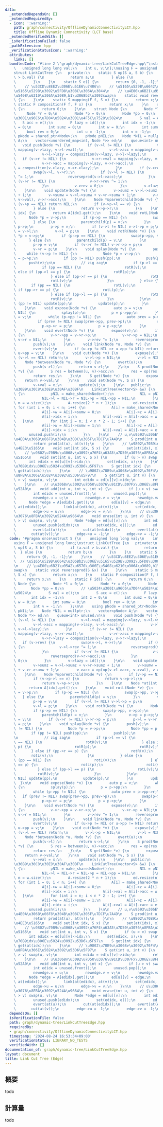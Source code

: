 ```yaml
---
data:
  _extendedDependsOn: []
  _extendedRequiredBy:
  - icon: ':warning:'
    path: graph/connectivity/OfflineDynamicConnectivityLCT.hpp
    title: Offline Dynamic Connectivity (LCT base)
  _extendedVerifiedWith: []
  _isVerificationFailed: false
  _pathExtension: hpp
  _verificationStatusIcon: ':warning:'
  attributes:
    links: []
  bundledCode: "#line 2 \"graph/dynamic-tree/LinkCutTreeEdge.hpp\"\nstruct S {\n \
    \   unsigned long long val;\n    int u, v;\n};\nusing F = unsigned long long;\n\
    struct LinkCutTree {\n   private:\n    static S op(S a, S b) {\n        if (a.val\
    \ > b.val) {\n            return a;\n        } else {\n            return b;\n\
    \        }\n    }\n    static S e() {\n        return {0, -1, -1};\n    }\n\n\
    \    // \u53CD\u8EE2\u306E\u51E6\u7406\n    // \u5165\u529B\u6642\u306Bb2\u306E\
    \u5165\u529B\u3092\u5FD8\u308C\u306A\u3044\n    // \u4E00\u6B21\u95A2\u6570\u306E\
    \u5408\u6210\u306A\u3089,b1\u3068b2\u3092swap\n    static void reverseprod(S &x)\
    \ {\n    }\n\n    static S mapping(F f, S x) {\n        return x;\n    }\n   \
    \ static F composition(F f, F x) {\n        return x;\n    }\n    static F id()\
    \ {\n        return 0;\n    }\n\n    struct Node {\n        Node *l = 0;\n   \
    \     Node *r = 0;\n        Node *p = 0;\n        Node *pp = 0;\n        // \u5024\
    \u3001\u96C6\u7D04\u5024\u3001\u4F5C\u7528\u5024\n        S val = e();\n     \
    \   S acc = e();\n        F lazy = id();\n        int idx = -1;\n        int z\
    \ = 0;\n        int sumz = 0;\n        int w = 0;\n        int sumw = 0;\n   \
    \     bool rev = 0;\n        int u = -1;\n        int v = -1;\n    };\n\n    using\
    \ pNode = shared_ptr<Node>;\n    pNode pNIL;\n    Node *NIL = nullptr;\n    vector<pNode>\
    \ A;\n    vector<unordered_map<int, Node *>> ed;\n    queue<int> unused;\n\n \
    \   void push(Node *v) {\n        if (v->l != NIL) {\n            v->l->val =\
    \ mapping(v->lazy, v->l->val);\n            v->l->acc = mapping(v->lazy, v->l->acc);\n\
    \            v->l->lazy = composition(v->lazy, v->l->lazy);\n        }\n     \
    \   if (v->r != NIL) {\n            v->r->val = mapping(v->lazy, v->r->val);\n\
    \            v->r->acc = mapping(v->lazy, v->r->acc);\n            v->r->lazy\
    \ = composition(v->lazy, v->r->lazy);\n        }\n        if (v->rev) {\n    \
    \        swap(v->l, v->r);\n            if (v->l != NIL) {\n                v->l->rev\
    \ ^= 1;\n                reverseprod(v->l->acc);\n            }\n            if\
    \ (v->r != NIL) {\n                v->r->rev ^= 1;\n                reverseprod(v->r->acc);\n\
    \            }\n            v->rev = 0;\n        }\n        v->lazy = id();\n\
    \    }\n\n    void update(Node *v) {\n        v->sumz = v->l->sumz + v->r->sumz\
    \ + 1;\n        v->sumw = v->l->sumw + v->r->sumw + 1;\n        v->acc = op(op(v->l->acc,\
    \ v->val), v->r->acc);\n    }\n\n    Node *&parentchild(Node *v) {\n        if\
    \ (v->p == NIL) return NIL;\n        if (v->p->l == v) {\n            return v->p->l;\n\
    \        } else {\n            return v->p->r;\n        }\n    }\n\n    Node *at(int\
    \ idx) {\n        return A[idx].get();\n    }\n\n    void rotL(Node *v) {\n  \
    \      Node *p = v->p;\n        if (p->p == NIL) {\n            swap(p->pp, v->pp);\n\
    \        } else {\n            parentchild(p) = v;\n        }\n        v->p =\
    \ p->p;\n        p->p = v;\n        if (v->l != NIL) v->l->p = p;\n        p->r\
    \ = v->l;\n        v->l = p;\n    }\n\n    void rotR(Node *v) {\n        Node\
    \ *p = v->p;\n        if (p->p == NIL) {\n            swap(p->pp, v->pp);\n  \
    \      } else {\n            parentchild(p) = v;\n        }\n        v->p = p->p;\n\
    \        p->p = v;\n        if (v->r != NIL) v->r->p = p;\n        p->l = v->r;\n\
    \        v->r = p;\n    }\n\n    void splay(Node *v) {\n        push(v);\n   \
    \     while (v->p != NIL) {\n            Node *p = v->p;\n            Node *pp\
    \ = p->p;\n            if (pp != NIL) push(pp);\n            push(p);\n      \
    \      push(v);\n\n            // zig zag\n            if (p->l == v) {\n    \
    \            if (pp == NIL) {\n                    rotR(v);\n                }\
    \ else if (pp->l == p) {\n                    rotR(p);\n                    rotR(v);\n\
    \                } else if (pp->r == p) {\n                    rotR(v);\n    \
    \                rotL(v);\n                }\n            } else {\n         \
    \       if (pp == NIL) {\n                    rotL(v);\n                } else\
    \ if (pp->r == p) {\n                    rotL(p);\n                    rotL(v);\n\
    \                } else if (pp->l == p) {\n                    rotL(v);\n    \
    \                rotR(v);\n                }\n            }\n\n            if\
    \ (pp != NIL) update(pp);\n            update(p);\n        }\n        update(v);\n\
    \    }\n\n    void expose(Node *v) {\n        auto p = v;\n        while (p !=\
    \ NIL) {\n            splay(p);\n            p = p->pp;\n        }\n        p\
    \ = v;\n        while (p->pp != NIL) {\n            auto prev = p->pp->r;\n  \
    \          if (prev != NIL) swap(prev->pp, prev->p);\n            swap(p->p, p->pp);\n\
    \            p->p->r = p;\n            p = p->p;\n        }\n        splay(v);\n\
    \    }\n\n    void evert(Node *v) {\n        expose(v);\n        if (v->r != NIL)\
    \ {\n            v->r->pp = v->r->p;\n            v->r->p = NIL;\n           \
    \ v->r = NIL;\n        }\n        v->rev ^= 1;\n        reverseprod(v->acc);\n\
    \        push(v);\n    }\n\n    void link(Node *u, Node *v) {\n        evert(u);\n\
    \        evert(v);\n        if (u->p != NIL or u->pp != NIL) return;\n       \
    \ u->pp = v;\n    }\n\n    void cut(Node *v) {\n        expose(v);\n        if\
    \ (v->l == NIL) return;\n        v->l->p = NIL;\n        v->l = NIL;\n    }\n\n\
    \    Node *between(Node *u, Node *v) {\n        evert(u);\n        expose(v);\n\
    \        push(v->l);\n        return v->l;\n    }\n\n    S prod(Node *u, Node\
    \ *v) {\n        S res = between(u, v)->acc;\n        res = op(res, v->val);\n\
    \        return res;\n    }\n\n    S get(Node *v) {\n        expose(v);\n    \
    \    return v->val;\n    }\n\n    void set(Node *v, S x) {\n        expose(v);\n\
    \        v->val = x;\n        update(v);\n    }\n\n   public:\n    // \u30B3\u30F3\
    \u30B9\u30C8\u30E9\u30AF\u30BF\n    LinkCutTree(vector<S> &w) {\n        if (!pNIL)\
    \ {\n            pNIL = make_shared<Node>();\n            NIL = pNIL.get();\n\
    \            NIL->l = NIL->r = NIL->p = NIL->pp = NIL;\n        }\n        int\
    \ n = w.size();\n        A.resize(2 * n + 1);\n        ed.resize(n);\n       \
    \ for (int i = 0; i < n; i++) {\n            A[i] = make_shared<Node>(*NIL);\n\
    \            A[i]->w = A[i]->sumw = 0;\n            A[i]->z = A[i]->sumz = 1;\n\
    \            A[i]->idx = i;\n            A[i]->val = A[i]->acc = w[i];\n     \
    \   }\n\n        for (int i = n; i < n * 2 - 1; i++) {\n            A[i] = make_shared<Node>(*NIL);\n\
    \            A[i]->w = A[i]->sumw = 1;\n            A[i]->z = A[i]->sumz = 0;\n\
    \            A[i]->idx = i;\n            A[i]->val = A[i]->acc = e();\n      \
    \      unused.push(i);\n        }\n    }\n\n    // u,v\u9593\u306E\u30D1\u30B9\
    \u4E0A\u306B\u66F8\u304B\u308C\u305F\u7DCF\u7A4D\n    S prod(int u, int v) {\n\
    \        return prod(at(u), at(v));\n    }\n\n    // \u9802\u70B9idx\u306Bx\u3092\
    \u4EE3\u5165\n    void set(int idx, S x) {\n        set(at(idx), x);\n    }\n\n\
    \    // \u9802\u70B9u\u3068v\u3092\u76F4\u63A5\u7D50\u3076\u8FBA\u306Bx\u3092\u4EE3\
    \u5165\n    void set(int u, int v, S x) {\n        if (u > v) swap(u, v);\n  \
    \      int edidx = ed[u][v]->idx;\n        set(edidx, x);\n    }\n\n    // \u9802\
    \u70B9idx\u306E\u5024\u3092\u53D6\u5F97\n    S get(int idx) {\n        return\
    \ get(at(idx));\n    }\n\n    // \u9802\u70B9u\u3068v\u3092\u76F4\u63A5\u7D50\u3076\
    \u8FBA\u306E\u5024\u3092\u53D6\u5F97\n    S get(int u, int v) {\n        if (u\
    \ > v) swap(u, v);\n        int edidx = ed[u][v]->idx;\n        return get(edidx);\n\
    \    }\n\n    // u\u3068v\u3092\u7D50\u3076\u91CD\u307Fx\u306E\u8FBA\u3092\u8FFD\
    \u52A0\n    void add(int u, int v, int x) {\n        if (u > v) swap(u, v);\n\
    \        int edidx = unused.front();\n        unused.pop();\n        S newedge;\n\
    \        newedge.u = u;\n        newedge.v = v;\n        newedge.val = x;\n  \
    \      Node *edge = A[edidx].get();\n        ed[u][v] = edge;\n        link(at(u),\
    \ at(edidx));\n        link(at(edidx), at(v));\n        set(edidx, newedge);\n\
    \        edge->u = u;\n        edge->v = v;\n    }\n\n    // u\u3068v\u3092\u7D50\
    \u3076\u8FBA\u3092\u524A\u9664\n    void erase(int u, int v) {\n        if (u\
    \ > v) swap(u, v);\n        Node *edge = ed[u][v];\n        int edidx = edge->idx;\n\
    \        unused.push(edidx);\n        set(edidx, e());\n        ed[u].erase(v);\n\
    \        evert(at(u));\n        cut(at(edidx));\n        evert(at(edidx));\n \
    \       cut(at(v));\n        edge->u = -1;\n        edge->v = -1;\n    }\n};\n"
  code: "#pragma once\nstruct S {\n    unsigned long long val;\n    int u, v;\n};\n\
    using F = unsigned long long;\nstruct LinkCutTree {\n   private:\n    static S\
    \ op(S a, S b) {\n        if (a.val > b.val) {\n            return a;\n      \
    \  } else {\n            return b;\n        }\n    }\n    static S e() {\n   \
    \     return {0, -1, -1};\n    }\n\n    // \u53CD\u8EE2\u306E\u51E6\u7406\n  \
    \  // \u5165\u529B\u6642\u306Bb2\u306E\u5165\u529B\u3092\u5FD8\u308C\u306A\u3044\
    \n    // \u4E00\u6B21\u95A2\u6570\u306E\u5408\u6210\u306A\u3089,b1\u3068b2\u3092\
    swap\n    static void reverseprod(S &x) {\n    }\n\n    static S mapping(F f,\
    \ S x) {\n        return x;\n    }\n    static F composition(F f, F x) {\n   \
    \     return x;\n    }\n    static F id() {\n        return 0;\n    }\n\n    struct\
    \ Node {\n        Node *l = 0;\n        Node *r = 0;\n        Node *p = 0;\n \
    \       Node *pp = 0;\n        // \u5024\u3001\u96C6\u7D04\u5024\u3001\u4F5C\u7528\
    \u5024\n        S val = e();\n        S acc = e();\n        F lazy = id();\n \
    \       int idx = -1;\n        int z = 0;\n        int sumz = 0;\n        int\
    \ w = 0;\n        int sumw = 0;\n        bool rev = 0;\n        int u = -1;\n\
    \        int v = -1;\n    };\n\n    using pNode = shared_ptr<Node>;\n    pNode\
    \ pNIL;\n    Node *NIL = nullptr;\n    vector<pNode> A;\n    vector<unordered_map<int,\
    \ Node *>> ed;\n    queue<int> unused;\n\n    void push(Node *v) {\n        if\
    \ (v->l != NIL) {\n            v->l->val = mapping(v->lazy, v->l->val);\n    \
    \        v->l->acc = mapping(v->lazy, v->l->acc);\n            v->l->lazy = composition(v->lazy,\
    \ v->l->lazy);\n        }\n        if (v->r != NIL) {\n            v->r->val =\
    \ mapping(v->lazy, v->r->val);\n            v->r->acc = mapping(v->lazy, v->r->acc);\n\
    \            v->r->lazy = composition(v->lazy, v->r->lazy);\n        }\n     \
    \   if (v->rev) {\n            swap(v->l, v->r);\n            if (v->l != NIL)\
    \ {\n                v->l->rev ^= 1;\n                reverseprod(v->l->acc);\n\
    \            }\n            if (v->r != NIL) {\n                v->r->rev ^= 1;\n\
    \                reverseprod(v->r->acc);\n            }\n            v->rev =\
    \ 0;\n        }\n        v->lazy = id();\n    }\n\n    void update(Node *v) {\n\
    \        v->sumz = v->l->sumz + v->r->sumz + 1;\n        v->sumw = v->l->sumw\
    \ + v->r->sumw + 1;\n        v->acc = op(op(v->l->acc, v->val), v->r->acc);\n\
    \    }\n\n    Node *&parentchild(Node *v) {\n        if (v->p == NIL) return NIL;\n\
    \        if (v->p->l == v) {\n            return v->p->l;\n        } else {\n\
    \            return v->p->r;\n        }\n    }\n\n    Node *at(int idx) {\n  \
    \      return A[idx].get();\n    }\n\n    void rotL(Node *v) {\n        Node *p\
    \ = v->p;\n        if (p->p == NIL) {\n            swap(p->pp, v->pp);\n     \
    \   } else {\n            parentchild(p) = v;\n        }\n        v->p = p->p;\n\
    \        p->p = v;\n        if (v->l != NIL) v->l->p = p;\n        p->r = v->l;\n\
    \        v->l = p;\n    }\n\n    void rotR(Node *v) {\n        Node *p = v->p;\n\
    \        if (p->p == NIL) {\n            swap(p->pp, v->pp);\n        } else {\n\
    \            parentchild(p) = v;\n        }\n        v->p = p->p;\n        p->p\
    \ = v;\n        if (v->r != NIL) v->r->p = p;\n        p->l = v->r;\n        v->r\
    \ = p;\n    }\n\n    void splay(Node *v) {\n        push(v);\n        while (v->p\
    \ != NIL) {\n            Node *p = v->p;\n            Node *pp = p->p;\n     \
    \       if (pp != NIL) push(pp);\n            push(p);\n            push(v);\n\
    \n            // zig zag\n            if (p->l == v) {\n                if (pp\
    \ == NIL) {\n                    rotR(v);\n                } else if (pp->l ==\
    \ p) {\n                    rotR(p);\n                    rotR(v);\n         \
    \       } else if (pp->r == p) {\n                    rotR(v);\n             \
    \       rotL(v);\n                }\n            } else {\n                if\
    \ (pp == NIL) {\n                    rotL(v);\n                } else if (pp->r\
    \ == p) {\n                    rotL(p);\n                    rotL(v);\n      \
    \          } else if (pp->l == p) {\n                    rotL(v);\n          \
    \          rotR(v);\n                }\n            }\n\n            if (pp !=\
    \ NIL) update(pp);\n            update(p);\n        }\n        update(v);\n  \
    \  }\n\n    void expose(Node *v) {\n        auto p = v;\n        while (p != NIL)\
    \ {\n            splay(p);\n            p = p->pp;\n        }\n        p = v;\n\
    \        while (p->pp != NIL) {\n            auto prev = p->pp->r;\n         \
    \   if (prev != NIL) swap(prev->pp, prev->p);\n            swap(p->p, p->pp);\n\
    \            p->p->r = p;\n            p = p->p;\n        }\n        splay(v);\n\
    \    }\n\n    void evert(Node *v) {\n        expose(v);\n        if (v->r != NIL)\
    \ {\n            v->r->pp = v->r->p;\n            v->r->p = NIL;\n           \
    \ v->r = NIL;\n        }\n        v->rev ^= 1;\n        reverseprod(v->acc);\n\
    \        push(v);\n    }\n\n    void link(Node *u, Node *v) {\n        evert(u);\n\
    \        evert(v);\n        if (u->p != NIL or u->pp != NIL) return;\n       \
    \ u->pp = v;\n    }\n\n    void cut(Node *v) {\n        expose(v);\n        if\
    \ (v->l == NIL) return;\n        v->l->p = NIL;\n        v->l = NIL;\n    }\n\n\
    \    Node *between(Node *u, Node *v) {\n        evert(u);\n        expose(v);\n\
    \        push(v->l);\n        return v->l;\n    }\n\n    S prod(Node *u, Node\
    \ *v) {\n        S res = between(u, v)->acc;\n        res = op(res, v->val);\n\
    \        return res;\n    }\n\n    S get(Node *v) {\n        expose(v);\n    \
    \    return v->val;\n    }\n\n    void set(Node *v, S x) {\n        expose(v);\n\
    \        v->val = x;\n        update(v);\n    }\n\n   public:\n    // \u30B3\u30F3\
    \u30B9\u30C8\u30E9\u30AF\u30BF\n    LinkCutTree(vector<S> &w) {\n        if (!pNIL)\
    \ {\n            pNIL = make_shared<Node>();\n            NIL = pNIL.get();\n\
    \            NIL->l = NIL->r = NIL->p = NIL->pp = NIL;\n        }\n        int\
    \ n = w.size();\n        A.resize(2 * n + 1);\n        ed.resize(n);\n       \
    \ for (int i = 0; i < n; i++) {\n            A[i] = make_shared<Node>(*NIL);\n\
    \            A[i]->w = A[i]->sumw = 0;\n            A[i]->z = A[i]->sumz = 1;\n\
    \            A[i]->idx = i;\n            A[i]->val = A[i]->acc = w[i];\n     \
    \   }\n\n        for (int i = n; i < n * 2 - 1; i++) {\n            A[i] = make_shared<Node>(*NIL);\n\
    \            A[i]->w = A[i]->sumw = 1;\n            A[i]->z = A[i]->sumz = 0;\n\
    \            A[i]->idx = i;\n            A[i]->val = A[i]->acc = e();\n      \
    \      unused.push(i);\n        }\n    }\n\n    // u,v\u9593\u306E\u30D1\u30B9\
    \u4E0A\u306B\u66F8\u304B\u308C\u305F\u7DCF\u7A4D\n    S prod(int u, int v) {\n\
    \        return prod(at(u), at(v));\n    }\n\n    // \u9802\u70B9idx\u306Bx\u3092\
    \u4EE3\u5165\n    void set(int idx, S x) {\n        set(at(idx), x);\n    }\n\n\
    \    // \u9802\u70B9u\u3068v\u3092\u76F4\u63A5\u7D50\u3076\u8FBA\u306Bx\u3092\u4EE3\
    \u5165\n    void set(int u, int v, S x) {\n        if (u > v) swap(u, v);\n  \
    \      int edidx = ed[u][v]->idx;\n        set(edidx, x);\n    }\n\n    // \u9802\
    \u70B9idx\u306E\u5024\u3092\u53D6\u5F97\n    S get(int idx) {\n        return\
    \ get(at(idx));\n    }\n\n    // \u9802\u70B9u\u3068v\u3092\u76F4\u63A5\u7D50\u3076\
    \u8FBA\u306E\u5024\u3092\u53D6\u5F97\n    S get(int u, int v) {\n        if (u\
    \ > v) swap(u, v);\n        int edidx = ed[u][v]->idx;\n        return get(edidx);\n\
    \    }\n\n    // u\u3068v\u3092\u7D50\u3076\u91CD\u307Fx\u306E\u8FBA\u3092\u8FFD\
    \u52A0\n    void add(int u, int v, int x) {\n        if (u > v) swap(u, v);\n\
    \        int edidx = unused.front();\n        unused.pop();\n        S newedge;\n\
    \        newedge.u = u;\n        newedge.v = v;\n        newedge.val = x;\n  \
    \      Node *edge = A[edidx].get();\n        ed[u][v] = edge;\n        link(at(u),\
    \ at(edidx));\n        link(at(edidx), at(v));\n        set(edidx, newedge);\n\
    \        edge->u = u;\n        edge->v = v;\n    }\n\n    // u\u3068v\u3092\u7D50\
    \u3076\u8FBA\u3092\u524A\u9664\n    void erase(int u, int v) {\n        if (u\
    \ > v) swap(u, v);\n        Node *edge = ed[u][v];\n        int edidx = edge->idx;\n\
    \        unused.push(edidx);\n        set(edidx, e());\n        ed[u].erase(v);\n\
    \        evert(at(u));\n        cut(at(edidx));\n        evert(at(edidx));\n \
    \       cut(at(v));\n        edge->u = -1;\n        edge->v = -1;\n    }\n};\n"
  dependsOn: []
  isVerificationFile: false
  path: graph/dynamic-tree/LinkCutTreeEdge.hpp
  requiredBy:
  - graph/connectivity/OfflineDynamicConnectivityLCT.hpp
  timestamp: '2024-08-24 16:53:34+09:00'
  verificationStatus: LIBRARY_NO_TESTS
  verifiedWith: []
documentation_of: graph/dynamic-tree/LinkCutTreeEdge.hpp
layout: document
title: Link Cut Tree (Edge)
---
```


## 概要

todo

## 計算量
todo